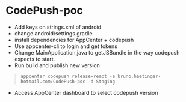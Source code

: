 # CodePush-poc

- Add keys on strings.xml of android
- change android/settings.gradle
- install dependencies for AppCenter + codepush
- Use appcenter-cli to login and get tokens
- Change MainApplication.java to getJSBundle in the way codepush expects to start.
- Run build and publish new version
> `appcenter codepush release-react -a bruno.haetinger-hotmail.com/CodePush-poc -d Staging`
- Access AppCenter dashboard to select codepush version
